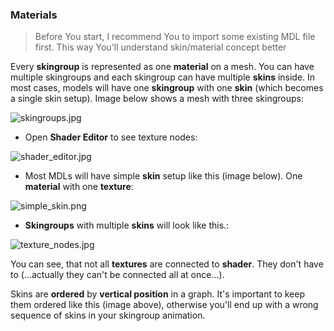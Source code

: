### Materials ###

> Before You start, I recommend You to import some existing MDL file first. This way You'll understand skin/material concept better

Every **skingroup** is represented as one **material** on a mesh. You can have multiple skingroups and each skingroup can have multiple **skins** inside. In most cases, models will have one **skingroup** with one **skin** (which becomes a single skin setup). Image below shows a mesh with three skingroups:

![skingroups.jpg](https://bitbucket.org/repo/p4Gp9Be/images/2851408010-skingroups.jpg)

* Open **Shader Editor** to see texture nodes:

![shader_editor.jpg](https://bitbucket.org/repo/p4Gp9Be/images/1707115052-shader_editor.jpg)

* Most MDLs will have simple **skin** setup like this (image below). One **material** with one **texture**:

![simple_skin.png](https://bitbucket.org/repo/p4Gp9Be/images/2498824400-simple_skin.png)

* **Skingroups** with multiple **skins** will look like this.:

![texture_nodes.jpg](https://bitbucket.org/repo/p4Gp9Be/images/1214163151-texture_nodes.jpg)

You can see, that not all **textures** are connected to **shader**. They don't have to (...actually they can't be connected all at once...).

Skins are **ordered** by **vertical position** in a graph. It's important to keep them ordered like this (image above), otherwise you'll end up with a wrong sequence of skins in your skingroup animation.
